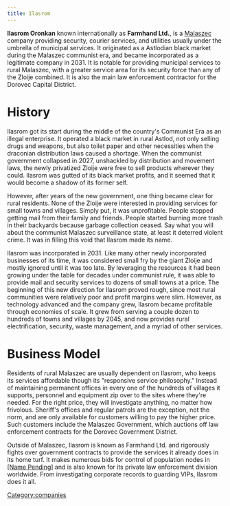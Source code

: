 ```yaml
---
title: Ilasrom
---
```

**Ilasrom Oronkan** known internationally as **Farmhand Ltd.**, is a
[Malaszec](Malaszec "wikilink") company providing security, courier
services, and utilities usually under the umbrella of municipal
services. It originated as a Astlodian black market during the Malaszec
communist era, and became incorporated as a legitimate company in 2031.
It is notable for providing municipal services to rural Malaszec, with a
greater service area for its security force than any of the Zloije
combined. It is also the main law enforcement contractor for the Dorovec
Capital District.

# History

Ilasrom got its start during the middle of the country's Communist Era
as an illegal enterprise. It operated a black market in rural Astlod,
not only selling drugs and weapons, but also toilet paper and other
necessities when the draconian distribution laws caused a shortage. When
the communist government collapsed in 2027, unshackled by distribution
and movement laws, the newly privatized Zloije were free to sell
products wherever they could. Ilasrom was gutted of its black market
profits, and it seemed that it would become a shadow of its former self.

However, after years of the new government, one thing became clear for
rural residents. None of the Zloije were interested in providing
services for small towns and villages. Simply put, it was unprofitable.
People stopped getting mail from their family and friends. People
started burning more trash in their backyards because garbage collection
ceased. Say what you will about the communist Malaszec surveillance
state, at least it deterred violent crime. It was in filling this void
that Ilasrom made its name.

Ilasrom was incorporated in 2031. Like many other newly incorporated
businesses of its time, it was considered small fry by the giant Zloije
and mostly ignored until it was too late. By leveraging the resources it
had been growing under the table for decades under communist rule, it
was able to provide mail and security services to dozens of small towns
at a price. The beginning of this new direction for Ilasrom proved
rough, since most rural communities were relatively poor and profit
margins were slim. However, as technology advanced and the company grew,
Ilasrom became profitable through economies of scale. It grew from
serving a couple dozen to hundreds of towns and villages by 2045, and
now provides rural electrification, security, waste management, and a
myriad of other services.

# Business Model

Residents of rural Malaszec are usually dependent on Ilasrom, who keeps
its services affordable though its "responsive service philosophy."
Instead of maintaining permanent offices in every one of the hundreds of
villages it supports, personnel and equipment zip over to the sites
where they're needed. For the right price, they will investigate
anything, no matter how frivolous. Sheriff's offices and regular patrols
are the exception, not the norm, and are only available for customers
willing to pay the higher price. Such customers include the Malaszec
Government, which auctions off law enforcement contracts for the Dorovec
Government District.

Outside of Malaszec, Ilasrom is known as Farmhand Ltd. and rigorously
fights over government contracts to provide the services it already does
in its home turf. It makes numerous bids for control of population nodes
in [\[Name Pending](Name_Pending "wikilink")\] and is also known for its
private law enforcement division worldwide. From investigating corporate
records to guarding VIPs, Ilasrom does it all.

[Category:companies](Category:companies "wikilink")